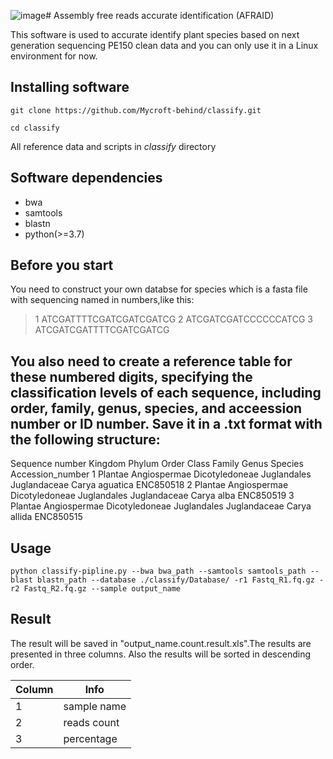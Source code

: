 ![image](https://github.com/Mycroft-behind/classify/assets/61588264/aa979151-75b4-4d25-a6ae-746b7042015c)# Assembly free reads accurate identification (AFRAID)

This software is used to accurate identify plant species based on next generation sequencing PE150 clean data and you can only use it in a Linux environment for now.


## Installing software

`git clone https://github.com/Mycroft-behind/classify.git`

`cd classify`

All reference data and scripts in _classify_ directory

## Software dependencies

* bwa
* samtools
* blastn
* python(>=3.7)

## Before you start
You need to construct your own databse for species which is a fasta file with sequencing named in numbers,like this:
>1
ATCGATTTTCGATCGATCGATCG
>2
ATCGATCGATCCCCCCATCG
>3
ATCGATCGATTTTCGATCGATCG
## You also need to create a reference table for these numbered digits, specifying the classification levels of each sequence, including order, family, genus, species, and acceession number or ID number. Save it in a .txt format with the following structure:
Sequence number	Kingdom	Phylum	Order	Class	Family	Genus	Species	Accession_number
1	Plantae	Angiospermae	Dicotyledoneae	Juglandales	Juglandaceae	Carya	aguatica	ENC850518
2	Plantae	Angiospermae	Dicotyledoneae	Juglandales	Juglandaceae	Carya	alba	ENC850519
3	Plantae	Angiospermae	Dicotyledoneae	Juglandales	Juglandaceae	Carya	allida	ENC850515


## Usage
`python classify-pipline.py --bwa bwa_path --samtools samtools_path --blast blastn_path --database ./classify/Database/ -r1 Fastq_R1.fq.gz -r2 Fastq_R2.fq.gz --sample output_name`

## Result
The result will be saved in "output_name.count.result.xls".The results are presented in three columns. Also the results will be sorted in descending order.

|Column|Info |
|---|---|
|1|sample name|
|2|reads count|
|3|percentage|

